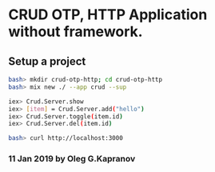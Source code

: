 # CRUD OTP, HTTP Application without framework.

## Setup a project

```bash
bash> mkdir crud-otp-http; cd crud-otp-http
bash> mix new ./ --app crud --sup
```

```bash
iex> Crud.Server.show
iex> [item] = Crud.Server.add("hello")
iex> Crud.Server.toggle(item.id)
iex> Crud.Server.del(item.id)
```

```bash
bash> curl http://localhost:3000
```


### 11 Jan 2019 by Oleg G.Kapranov
